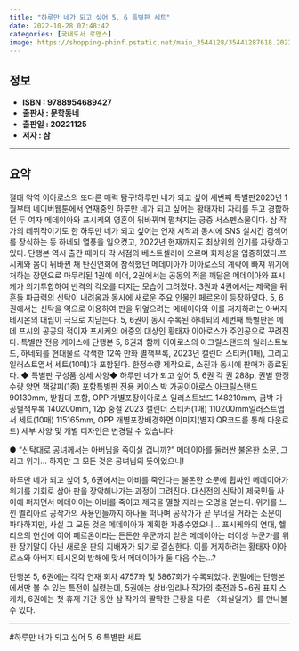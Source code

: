 ```yaml
---
title: "하루만 네가 되고 싶어 5, 6 특별판 세트"
date: 2022-10-28 07:48:42
categories: [국내도서 로맨스]
image: https://shopping-phinf.pstatic.net/main_3544128/35441287618.20221025180129.jpg
---
```


## **정보**

- **ISBN : 9788954689427**
- **출판사 : 문학동네**
- **출판일 : 20221125**
- **저자 : 삼**

------



## **요약**

절대 악역 이아로스의 또다른 매력 탐구!하루만 네가 되고 싶어 세번째 특별판2020년 1월부터 네이버웹툰에서 연재중인 하루만 네가 되고 싶어는 황태자비 자리를 두고 경합하던 두 여자 메데이아와 프시케의 영혼이 뒤바뀌며 펼쳐지는 궁중 서스펜스물이다. 삼 작가의 데뷔작이기도 한 하루만 네가 되고 싶어는 연재 시작과 동시에 SNS 실시간 검색어를 장식하는 등 하네되 열풍을 일으켰고, 2022년 현재까지도 최상위의 인기를 자랑하고 있다. 단행본 역시 출간 때마다 각 서점의 베스트셀러에 오르며 화제성을 입증하였다.프시케와 몸이 뒤바뀐 채 탄신연회에 참석했던 메데이아가 이아로스의 계략에 빠져 위기에 처하는 장면으로 마무리된 1권에 이어, 2권에서는 공동의 적을 깨달은 메데이아와 프시케가 의기투합하여 반격의 각오를 다지는 모습이 그려졌다. 3권과 4권에서는 제국을 뒤흔들 파급력의 신탁이 내려옴과 동시에 새로운 주요 인물인 페르온이 등장하였다. 5, 6권에서는 신탁을 역으로 이용하여 판을 뒤엎으려는 메데이아와 이를 저지하려는 아버지 테시온의 대립이 극으로 치닫는다. 5, 6권이 동시 수록된 하네되의 세번째 특별판은 메데 프시의 공공의 적이자 프시케의 애증의 대상인 황태자 이아로스가 주인공으로 꾸려진다. 특별판 전용 케이스에 단행본 5, 6권과 함께 이아로스의 아크릴스탠드와 일러스트보드, 하네되를 현대물로 각색한 12쪽 만화 별책부록, 2023년 캘린더 스티커(1매), 그리고 일러스트엽서 세트(10매)가 포함된다. 한정수량 제작으로, 소진과 동시에 판매가 종료된다. ◆ 특별판 구성품 상세 사양◆ 하루만 네가 되고 싶어 5, 6권  각 권 288p, 권별 한정수량 양면 책갈피(1종) 포함특별판 전용 케이스  박 가공이아로스 아크릴스탠드  90130mm, 받침대 포함, OPP 개별포장이아로스 일러스트보드  148210mm, 금박 가공별책부록  140200mm, 12p 중철 2023 캘린더 스티커(1매)  110200mm일러스트엽서 세트(10매)  115165mm, OPP 개별포장배경화면 이미지(별지 QR코드를 통해 다운로드) 세부 사양 및 개별 디자인은 변경될 수 있습니다.

● “신탁대로 공녀께서는 아버님을 죽이실 겁니까?”
메데이아를 둘러싼 불온한 소문, 그리고 위기…
하지만 그 모든 것은 공녀님의 뜻이었으니!

하루만 네가 되고 싶어 5, 6권에서는 아비를 죽인다는 불온한 소문에 휩싸인 메데이아가 위기를 기회로 삼아 판을 장악해나가는 과정이 그려진다. 대신전의 신탁이 제국민들 사이에 퍼지면서 메데이아는 아비를 죽이고 제국을 멸할 자라는 오명을 얻는다. 위기를 느낀 벨리아르 공작가의 사용인들까지 하나둘 떠나며 공작가가 곧 무너질 거라는 소문이 파다하지만, 사실 그 모든 것은 메데이아가 계획한 자충수였으니… 프시케와의 연대, 헬리오의 헌신에 이어 페르온이라는 든든한 우군까지 얻은 메데이아는 더이상 누군가를 위한 장기말이 아닌 새로운 판의 지배자가 되기로 결심한다. 이를 저지하려는 황태자 이아로스와 아버지 테시온의 방해에 맞서 메데이아가 둘 다음 수는…? 

단행본 5, 6권에는 각각 연재 회차 4757화 및 5867화가 수록되었다. 권말에는 단행본에서만 볼 수 있는 특전이 실렸는데, 5권에는 삼바임리나 작가의 축전과 5+6권 표지 스케치, 6권에는 첫 휴재 기간 동안 삼 작가의 짤막한 근황을 다룬 〈화실일기〉를 만나볼 수 있다.



------

#하루만 네가 되고 싶어 5, 6 특별판 세트


